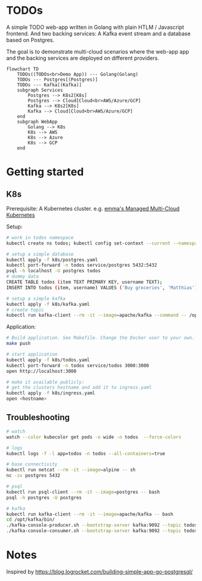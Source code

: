 # TODOs

A simple TODO web-app written in Golang with plain HTLM / Javascript frontend. And two backing services: A Kafka event stream and a database based on Postgres.

The goal is to demonstrate multi-cloud scenarios where the web-app app and the backing services are deployed on different providers. 


```mermaid
flowchart TD
    TODOs((TODOs<br>Demo App)) --- Golang(Golang)
    TODOs --- Postgres[(Postgres)]
    TODOs --- Kafka[(Kafka)]
    subgraph Services
        Postgres --> K8s2[K8s]
        Postgres --> Cloud[Cloud<br>AWS/Azure/GCP]
        Kafka --> K8s2[K8s]
        Kafka --> Cloud[Cloud<br>AWS/Azure/GCP]
    end
    subgraph WebApp
        Golang --> K8s
        K8s --> AWS 
        K8s --> Azure 
        K8s --> GCP    
    end
```

# Getting started

## K8s

Prerequisite: A Kubernetes cluster. e.g. [emma's Managed Multi-Cloud Kubernetes](https://docs.emma.ms/project-services/managed-kubernetes-service/)

Setup:
```sh
# work in todos namespace
kubectl create ns todos; kubectl config set-context --current --namespace=todos

# setup a simple database
kubectl apply -f k8s/postgres.yaml
kubectl port-forward -n todos service/postgres 5432:5432
psql -h localhost -U postgres todos
# dummy data
CREATE TABLE todos (item TEXT PRIMARY KEY, username TEXT);
INSERT INTO todos (item, username) VALUES ('Buy groceries', 'Matthias'), ('Finish homework', 'Matthias'), ('Clean the house', 'Matthias');

# setup a simple kafka
kubectl apply -f k8s/kafka.yaml
# create topic
kubectl run kafka-client --rm -it --image=apache/kafka --command -- /opt/kafka/bin/kafka-topics.sh --bootstrap-server kafka:9092 --create --topic todos-topic
```

Application:
```sh
# Build application. See Makefile. Change the Docker user to your own.
make push

# start application
kubectl apply -f k8s/todos.yaml
kubectl port-forward -n todos service/todos 3000:3000
open http://localhost:3000

# make it available publicly:
# get the clusters hostname and add it to ingress.yaml
kubectl apply -f k8s/ingress.yaml
open <hostname>
```

## Troubleshooting

```sh
# watch
watch --color kubecolor get pods -o wide -n todos  --force-colors

# logs
kubectl logs -f -l app=todos -n todos --all-containers=true

# base connectivity
kubectl run netcat --rm -it --image=alpine -- sh
nc -zv postgres 5432

# psql
kubectl run psql-client --rm -it --image=postgres -- bash
psql -h postgres -U postgres 

# kafka
kubectl run kafka-client --rm -it --image=apache/kafka -- bash
cd /opt/kafka/bin/
./kafka-console-producer.sh --bootstrap-server kafka:9092 --topic todos-topic
./kafka-console-consumer.sh --bootstrap-server kafka:9092 --topic todos-topic --from-beginning
```

# Notes
Inspired by https://blog.logrocket.com/building-simple-app-go-postgresql/